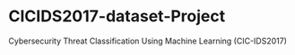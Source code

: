 # CICIDS2017-dataset-Project
Cybersecurity Threat Classification Using Machine Learning (CIC-IDS2017)
